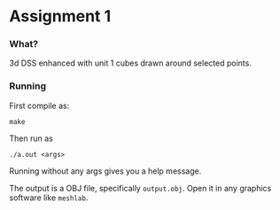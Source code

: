 # Assignment 1

### What?
3d DSS enhanced with unit 1 cubes drawn around selected points.

### Running
First compile as:
```
make
```

Then run as 
```
./a.out <args>
```

Running without any args gives you a help message.

The output is a OBJ file, specifically `output.obj`. Open it in any graphics software like `meshlab`.
